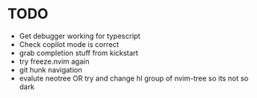 # TODO

- Get debugger working for typescript
- Check copilot mode is correct
- grab completion stuff from kickstart
- try freeze.nvim again
- git hunk navigation
- evalute neotree OR try and change hl group of nvim-tree so its not so dark
